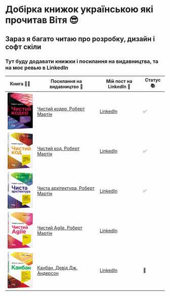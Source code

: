 # Добірка книжок українською які прочитав Вітя 😎

## Зараз я багато читаю про розробку, дизайн і софт скіли

### Тут буду додавати книжки і посилання на видавництва, та на моє ревью в LinkedIn

<table>
  <thead>
    <tr>
      <th>Книга 📘📒</th>
      <th>Посилання на видавництво 📝</th>
      <th>Мій пост на LinkedIn 📲</th>
      <th>Статус 📚</th>
    </tr>
  </thead>
  <tbody>
    <tr>
      <td>
      <img src="./images/00-clean-coder.png" width="100" alt="Обкладинка книги"/>
      </td>
      <td>
      <a href="https://fabulabook.com/info-chystyj-koder-10008517">Чистий кодер, Роберт Мартін</a>
      </td>
      <td>
      <a href="https://www.linkedin.com/posts/viktorsvertoka_%D1%87%D0%B8%D1%81%D1%82%D0%B8%D0%B9-%D0%BA%D0%BE%D0%B4%D0%B5%D1%80-%D1%80%D0%BE%D0%B1%D0%B5%D1%80%D1%82-%D0%BC%D0%B0%D1%80%D1%82%D1%96%D0%BD-%D0%B4%D0%BB%D1%8F-%D1%82%D0%B8%D1%85-activity-7248295523739160577-f2d8/?utm_source=share&utm_medium=member_desktop">LinkedIn</a>
      </td>
      <td>
      ✅
      </td>
    </tr>
   <tr>
      <td>
      <img src="./images/01-clean-code.png" width="100" alt="Обкладинка книги"/>
      </td>
      <td>
      <a href="https://fabulabook.com/info-chystyj-kod-7391">Чистий код, Роберт Мартін</a>
      </td>
      <td>
      <a href="https://www.linkedin.com/posts/viktorsvertoka_%D1%87%D0%B8%D1%81%D1%82%D0%B8%D0%B9-%D0%BA%D0%BE%D0%B4-%D1%80%D0%BE%D0%B1%D0%B5%D1%80%D1%82-%D0%BC%D0%B0%D1%80%D1%82%D1%96%D0%BD-%D1%81%D1%82%D0%B2%D0%BE%D1%80%D0%B5%D0%BD%D0%BD%D1%8F-%D1%96-%D1%80%D0%B5%D1%84%D0%B0%D0%BA%D1%82%D0%BE%D1%80%D0%B8%D0%BD%D0%B3-activity-7271765514186575872-xByN/?utm_source=share&utm_medium=member_desktop">LinkedIn</a>
      </td>
      <td>
      ✅
      </td>
    </tr>
    <tr>
      <td>
      <img src="./images/02-clean-architecture.png" width="100" alt="Обкладинка книги"/>
      </td>
      <td>
      <a href="https://fabulabook.com/info-chysta-arhitektura-7389">Чиста архітектура, Роберт Мартін</a>
      </td>
      <td>
      <a href="https://www.linkedin.com/posts/viktorsvertoka_%D1%87%D0%B8%D1%81%D1%82%D0%B0-%D0%B0%D1%80%D1%85%D1%96%D1%82%D0%B5%D0%BA%D1%82%D1%83%D1%80%D0%B0-%D1%80%D0%BE%D0%B1%D0%B5%D1%80%D1%82-%D0%BC%D0%B0%D1%80%D1%82%D1%96%D0%BD-%D1%89%D0%BE%D0%B9%D0%BD%D0%BE-activity-7264155406665469952-naUe/?utm_source=share&utm_medium=member_desktop">LinkedIn</a>
      </td>
      <td>
      ✅
      </td>
    </tr>
    <tr>
      <td>
      <img src="./images/03-clean-agile.png" width="100" alt="Обкладинка книги"/>
      </td>
      <td>
      <a href="https://fabulabook.com/info-chystyj-agile-22957">Чистий Agile, Роберт Мартін</a>
      </td>
      <td>
      <a href="https://www.linkedin.com/posts/viktorsvertoka_%D1%87%D0%B8%D1%81%D1%82%D0%B8%D0%B9-agile-%D1%80%D0%BE%D0%B1%D0%B5%D1%80%D1%82-%D0%BC%D0%B0%D1%80%D1%82%D1%96%D0%BD-%D0%BD%D0%B0%D0%B7%D0%B0%D0%B4-%D0%B4%D0%BE-%D0%BE%D1%81%D0%BD%D0%BE%D0%B2-activity-7284449103764197377-5bOn/?utm_source=share&utm_medium=member_desktop">LinkedIn</a>
      </td>
    </tr>
     <tr>
      <td>
      <img src="./images/04-kanban.png" width="100" alt="Обкладинка книги"/>
      </td>
      <td>
      <a href="https://fabulabook.com/info-kanban-22928">Канбан, Девід Дж. Андерсон</a>
      </td>
      <td>
      <a href="">LinkedIn</a>
      </td>
      <td>
      📖
      </td>
    </tr>
  </tbody>
</table>
